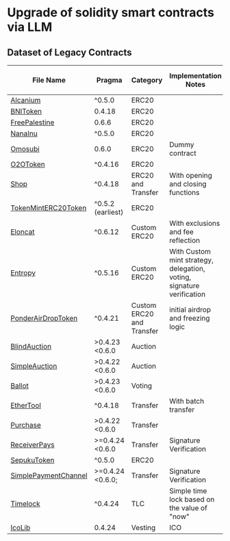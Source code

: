 # Upgrade of solidity smart contracts via LLM


## Dataset of Legacy Contracts

| File Name   | Pragma  | Category  | Implementation Notes | Lines of Code | Number of Contracts | Number of Functions |
|-------------|---------|-----------|----------------------|---------------|---------------------|---------------------|
| [Alcanium](contracts/legacy/Alcanium_legacy.sol) |  ^0.5.0  | ERC20                 |                                                | 72            | 3                   | 16                  |
| [BNIToken](contracts/legacy/BNIToken_legacy.sol) |   0.4.18   | ERC20                 |                                                | 111           | 7                   | 19                  |
| [FreePalestine](contracts/legacy/FreePalestine_legacy.sol)| 0.6.6  | ERC20                 |                                                | 108           | 4                   | 21                  |
| [NanaInu](contracts/legacy/NanaInu_legacy.sol)   |     ^0.5.0       | ERC20                 |                                                | 72            | 3                   | 16                  |
| [Omosubi](contracts/legacy/Omosubi_legacy.sol)   |   0.6.0         | ERC20                 | Dummy contract                                 | 198           | 3                   | 19                  |
| [O2OToken](contracts/legacy/O2OToken_legacy.sol)   |   ^0.4.16   | ERC20                 |                                                | 208           | 6                   | 18                  |
| [Shop](contracts/legacy/Shop_legacy.sol)         | ^0.4.18            | ERC20 and Transfer    | With opening and closing functions             | 314           | 8                   | 29                  |
| [TokenMintERC20Token](contracts/legacy/TokenMintERC20Token_legacy.sol) |  ^0.5.2 (earliest) | ERC20      |                                                | 429           | 4                   | 29                  |
| [Eloncat](contracts/legacy/Eloncat_legacy.sol)  | ^0.6.12      | Custom ERC20          | With exclusions and fee reflection                                | 545           | 6                   | 54                  |
| [Entropy](contracts/legacy/Entropy_legacy.sol)  |  ^0.5.16    | Custom ERC20          | With Custom mint strategy, delegation, voting, signature verification | 517         | 2                   | 31                  |
| [PonderAirDropToken](contracts/legacy/PonderAirdropToken_legacy.sol) | ^0.4.21 | Custom ERC20 and Transfer | initial airdrop and freezing logic                | 498           | 4                   | 33                  |
| [BlindAuction](contracts/legacy/BlindAuction_legacy.sol) |  >0.4.23 <0.6.0  | Auction               |                                                | 96            | 1                   | 5                   |
| [SimpleAuction](contracts/legacy/SimpleAuction_legacy.sol) | >0.4.22 <0.6.0 | Auction               |                                                | 52            | 1                   | 3                   |
| [Ballot](contracts/legacy/Ballot_legacy.sol)    |  >0.4.23 <0.6.0   | Voting                |                                                | 79            | 1                   | 5                   |
| [EtherTool](contracts/legacy/EtherTool_legacy.sol)  |  ^0.4.18        | Transfer              | With batch transfer                            | 144           | 2                   | 19                  |
| [Purchase](contracts/legacy/Purchase_legacy.sol)| >0.4.22 <0.6.0  | Transfer              |                                                | 70            | 1                   | 3                   |
| [ReceiverPays](contracts/legacy/ReceiverPays_legacy.sol) | >=0.4.24 <0.6.0  | Transfer              | Signature Verification                         | 41            | 1                   | 5                   |
| [SepukuToken](contracts/legacy/SepukuToken_legacy.sol) |^0.5.0 | ERC20   |                         | 149            | 2                   | 27                   |
| [SimplePaymentChannel](contracts/legacy/SimplePaymentChannel_legacy.sol) |>=0.4.24 <0.6.0; | Transfer   | Signature Verification                         | 61            | 1                   | 7                   |
| [Timelock](contracts/legacy/Timelock_legacy.sol) |   ^0.4.24         | TLC                   | Simple time lock based on the value of "now"  | 49            | 3                   | 6                   |
| [IcoLib](contracts/legacy/IcoLib_legacy.sol)    |   0.4.24   | Vesting               | ICO                                            | 477           | 6                   | 47                  |


